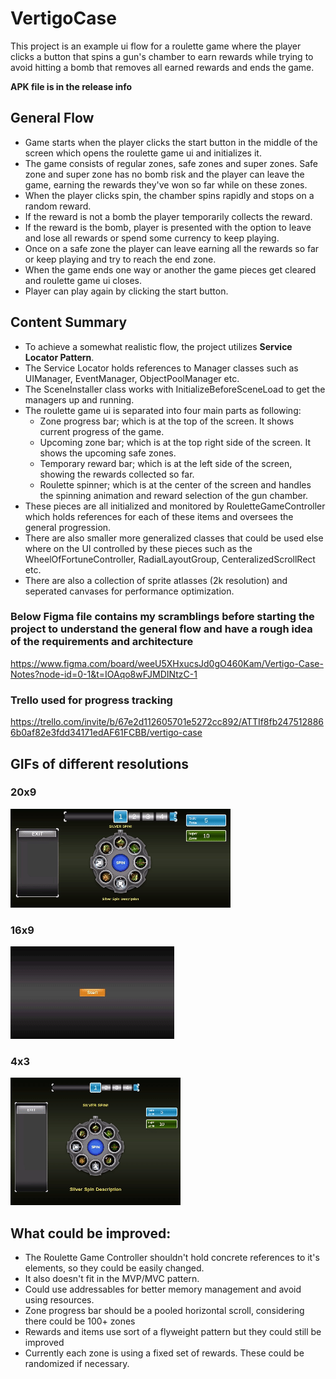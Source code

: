 # VertigoCase

This project is an example ui flow for a roulette game where the player clicks a button that spins a gun's chamber to earn rewards while trying to avoid hitting a bomb that removes all earned rewards and ends the game.

**APK file is in the release info**

## General Flow
- Game starts when the player clicks the start button in the middle of the screen which opens the roulette game ui and initializes it.
- The game consists of regular zones, safe zones and super zones. Safe zone and super zone has no bomb risk and the player can leave the game, earning the rewards they've won so far while on these zones.
- When the player clicks spin, the chamber spins rapidly and stops on a random reward.
- If the reward is not a bomb the player temporarily collects the reward.
- If the reward is the bomb, player is presented with the option to leave and lose all rewards or spend some currency to keep playing.
- Once on a safe zone the player can leave earning all the rewards so far or keep playing and try to reach the end zone.
- When the game ends one way or another the game pieces get cleared and roulette game ui closes.
- Player can play again by clicking the start button.

## Content Summary
* To achieve a somewhat realistic flow, the project utilizes **Service Locator Pattern**.
* The Service Locator holds references to Manager classes such as UIManager, EventManager, ObjectPoolManager etc.
* The SceneInstaller class works with InitializeBeforeSceneLoad to get the managers up and running.
* The roulette game ui is separated into four main parts as following:
   - Zone progress bar; which is at the top of the screen. It shows current progress of the game.
   - Upcoming zone bar; which is at the top right side of the screen. It shows the upcoming safe zones.
   - Temporary reward bar; which is at the left side of the screen, showing the rewards collected so far.
   - Roulette spinner; which is at the center of the screen and handles the spinning animation and reward selection of the gun chamber.
* These pieces are all initialized and monitored by RouletteGameController which holds references for each of these items and oversees the general progression.
* There are also smaller more generalized classes that could be used else where on the UI controlled by these pieces such as the WheelOfFortuneController, RadialLayoutGroup, CenteralizedScrollRect etc.
* There are also a collection of sprite atlasses (2k resolution) and seperated canvases for performance optimization.

### Below Figma file contains my scramblings before starting the project to understand the general flow and have a rough idea of the requirements and architecture
https://www.figma.com/board/weeU5XHxucsJd0gO460Kam/Vertigo-Case-Notes?node-id=0-1&t=IOAqo8wFJMDINtzC-1
### Trello used for progress tracking
https://trello.com/invite/b/67e2d112605701e5272cc892/ATTIf8fb2475128866b0af82e3fdd34171edAF61FCBB/vertigo-case

## GIFs of different resolutions

### 20x9
![](https://github.com/Trasqual/VertigoCase/blob/main/Recordings/movie_20x9.gif)

### 16x9
![](https://github.com/Trasqual/VertigoCase/blob/main/Recordings/movie_16x9.gif)

### 4x3
![](https://github.com/Trasqual/VertigoCase/blob/main/Recordings/movie_4x3.gif)

## What could be improved:
- The Roulette Game Controller shouldn't hold concrete references to it's elements, so they could be easily changed.
- It also doesn't fit in the MVP/MVC pattern.
- Could use addressables for better memory management and avoid using resources.
- Zone progress bar should be a pooled horizontal scroll, considering there could be 100+ zones
- Rewards and items use sort of a flyweight pattern but they could still be improved
- Currently each zone is using a fixed set of rewards. These could be randomized if necessary.
  
